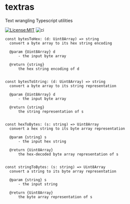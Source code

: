 # textras
Text wrangling Typescript utilities 

[![License:MIT](https://img.shields.io/badge/License-MIT-yellow.svg)](https://opensource.org/licenses/MIT)
![ci](https://github.com/bradclawsie/textras/workflows/textras/badge.svg)

```
const bytesToHex: (d: Uint8Array) => string
  convert a byte array to its hex string encoding

  @param {Uint8Array} d
      - the input byte array

  @return {string}
      the hex string encoding of d


const bytesToString: (d: Uint8Array) => string
  convert a byte array to its string representation

  @param {Uint8Array} d
      - the input byte array

  @return {string}
      the string representation of s


const hexToBytes: (s: string) => Uint8Array
  convert a hex string to its byte array representation

  @param {string} s
      - the input hex string

  @return {Uint8Array}
      the hex-decoded byte array representation of s


const stringToBytes: (s: string) => Uint8Array
  convert a string to its byte array representation

  @param {string} s
      - the input string

  @return {Uint8Array}
      the byte array representation of s

```
